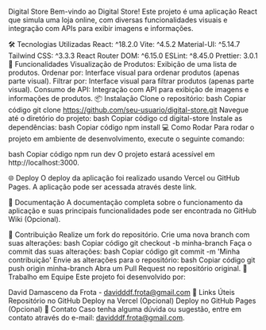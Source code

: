 Digital Store
Bem-vindo ao Digital Store! Este projeto é uma aplicação React que simula uma loja online, com diversas funcionalidades visuais e integração com APIs para exibir imagens e informações.

🛠️ Tecnologias Utilizadas
React: ^18.2.0
Vite: ^4.5.2
Material-UI: ^5.14.7
Tailwind CSS: ^3.3.3
React Router DOM: ^6.15.0
ESLint: ^8.45.0
Prettier: 3.0.1
🚀 Funcionalidades
Visualização de Produtos: Exibição de uma lista de produtos.
Ordenar por: Interface visual para ordenar produtos (apenas parte visual).
Filtrar por: Interface visual para filtrar produtos (apenas parte visual).
Consumo de API: Integração com API para exibição de imagens e informações de produtos.
📦 Instalação
Clone o repositório:
bash
Copiar código
git clone https://github.com/seu-usuario/digital-store.git
Navegue até o diretório do projeto:
bash
Copiar código
cd digital-store
Instale as dependências:
bash
Copiar código
npm install
💻 Como Rodar
Para rodar o projeto em ambiente de desenvolvimento, execute o seguinte comando:

bash
Copiar código
npm run dev
O projeto estará acessível em http://localhost:3000.

🌐 Deploy
O deploy da aplicação foi realizado usando Vercel ou GitHub Pages. A aplicação pode ser acessada através deste link.

📝 Documentação
A documentação completa sobre o funcionamento da aplicação e suas principais funcionalidades pode ser encontrada no GitHub Wiki (Opcional).

🤝 Contribuição
Realize um fork do repositório.
Crie uma nova branch com suas alterações:
bash
Copiar código
git checkout -b minha-branch
Faça o commit das suas alterações:
bash
Copiar código
git commit -m 'Minha contribuição'
Envie as alterações para o repositório:
bash
Copiar código
git push origin minha-branch
Abra um Pull Request no repositório original.
👥 Trabalho em Equipe
Este projeto foi desenvolvido por:

David Damasceno da Frota - davidddf.frota@gmail.com
🔗 Links Úteis
Repositório no GitHub
Deploy na Vercel (Opcional)
Deploy no GitHub Pages (Opcional)
📧 Contato
Caso tenha alguma dúvida ou sugestão, entre em contato através do e-mail: davidddf.frota@gmail.com.

